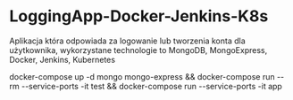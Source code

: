# LoggingApp-Docker-Jenkins-K8s
Aplikacja która odpowiada za logowanie lub tworzenia konta dla użytkownika, wykorzystane technologie to MongoDB, MongoExpress, Docker, Jenkins, Kubernetes

docker-compose up -d mongo mongo-express && docker-compose run --rm --service-ports -it test && docker-compose run --service-ports -it app
